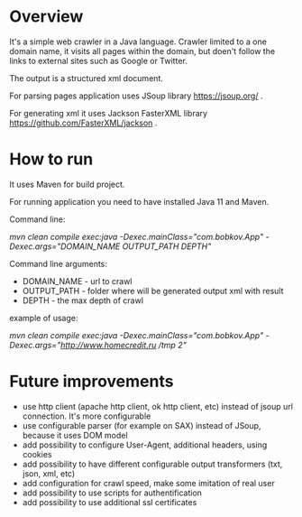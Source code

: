 # Overview
It's a simple web crawler in a Java language. 
Crawler limited to a one domain name, it visits all pages within the domain, but doen't follow the links to external sites such as Google or Twitter.

The output is a structured xml document.

For parsing pages application uses JSoup library https://jsoup.org/ .

For generating xml it uses Jackson FasterXML library https://github.com/FasterXML/jackson .

# How to run

It uses Maven for build project.

For running application you need to have installed Java 11 and Maven.

Command line:  

_mvn clean compile exec:java -Dexec.mainClass="com.bobkov.App" -Dexec.args="DOMAIN_NAME OUTPUT_PATH DEPTH"_

Command line arguments:
* DOMAIN_NAME - url to crawl
* OUTPUT_PATH - folder where will be generated output xml with result
* DEPTH - the max depth of crawl

example of usage:

_mvn clean compile exec:java -Dexec.mainClass="com.bobkov.App" -Dexec.args="http://www.homecredit.ru /tmp 2"_


# Future improvements

* use http client (apache http client, ok http client, etc) instead of jsoup url connection. It's more configurable
* use configurable parser (for example on SAX) instead of JSoup, because it uses DOM model
* add possibility to configure User-Agent, additional headers, using cookies
* add possibility to have different configurable output transformers (txt, json, xml, etc)
* add configuration for crawl speed, make some imitation of real user
* add possibility to use scripts for authentification
* add possibility to use additional ssl certificates


